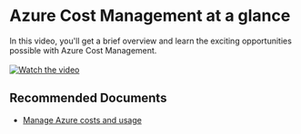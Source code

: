 <properties
	articleId="38ae095a-7dd9-4ef5-a125-66a0a36430f1"
	articleTags="costmanagement,video,overview"
	pageTitle="Azure Cost Management at a glance"
	description="video-acm-at-a-glance"
	displayOrder="5"
	authors="shasulin"
	ms.author="shasulin"
	selfHelpType="resource"
	service="microsoft.costmanagement"
	resource="costs"
	resourceTags=""
	productPesIds="15659"
	supportTopicIds=""
	cloudEnvironments="Public, Blackforest, Fairfax, Mooncake"
	ownershipId="ASMS_Billing"
/>

# Azure Cost Management at a glance

In this video, you'll get a brief overview and learn the exciting opportunities possible with Azure Cost Management.<br> 
<br>
[![Watch the video](https://img.youtube.com/vi/YMdl6BF4FoA/maxresdefault.jpg)](https://youtu.be/YMdl6BF4FoA)

## **Recommended Documents**

* [Manage Azure costs and usage](https://docs.microsoft.com/azure/cost-management-billing/costs/)<br>

